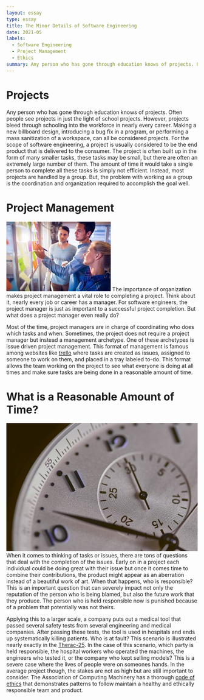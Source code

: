 ```yaml
---
layout: essay
type: essay
title: The Minor Details of Software Engineering
date: 2021-05
labels:
  - Software Engineering
  - Project Management
  - Ethics
summary: Any person who has gone through education knows of projects. Often people see projects in just the light of school projects. However, projects bleed through schooling into the workforce in nearly every career. Making a new billboard design, introducing a bug fix in a program, or performing a mass sanitization of a workspace, can all be considered projects. For the scope of software engineering, a project is usually considered to be the end product that is delivered to the consumer. The project is often built up in the form of many smaller tasks, these tasks may be small, but there are often an extremely large number of them. The amount of time it would take a single person to complete all these tasks is simply not efficient. Instead, most projects are handled by a group. But, the problem with working as a group is the coordination and organization required to accomplish the goal well. 
---
```

# Projects
Any person who has gone through education knows of projects. Often people see projects in just the light of school projects. However, projects bleed through schooling into the workforce in nearly every career. Making a new billboard design, introducing a bug fix in a program, or performing a mass sanitization of a workspace, can all be considered projects. For the scope of software engineering, a project is usually considered to be the end product that is delivered to the consumer. The project is often built up in the form of many smaller tasks, these tasks may be small, but there are often an extremely large number of them. The amount of time it would take a single person to complete all these tasks is simply not efficient. Instead, most projects are handled by a group. But, the problem with working as a group is the coordination and organization required to accomplish the goal well. 

# Project Management
<img class = "ui medium left floated rounded image" src = "../images/project-management.jpg">
The importance of organization makes project management a vital role to completing a project. Think about it, nearly every job or career has a manager. For software engineers, the project manager is just as important to a successful project completion. But what does a project manager even really do?

Most of the time, project managers are in charge of coordinating who does which tasks and when. Sometimes, the project does not require a project manager but instead a management archetype. One of these archetypes is issue driven project management. This format of management is famous among websites like [trello](https://trello.com/en-US) where tasks are created as issues, assigned to someone to work on them, and placed in a tray labeled to-do. This format allows the team working on the project to see what everyone is doing at all times and make sure tasks are being done in a reasonable amount of time.

# What is a Reasonable Amount of Time?
<img class = "ui tiny right floated circular image" src = "../images/timer.jpg">
When it comes to thinking of tasks or issues, there are tons of questions that deal with the completion of the issues. Early on in a project each individual could be doing great with their issue but once it comes time to combine their contributions, the product might appear as an aberration instead of a beautiful work of art. When that happens, who is responsible? This is an important question that can severely impact not only the reputation of the person who is being blamed, but also the future work that they produce. The person who is held responsible now is punished because of a problem that potentially was not theirs. 

Applying this to a larger scale, a company puts out a medical tool that passed several safety tests from several engineering and medical companies. After passing these tests, the tool is used in hospitals and ends up systematically killing patients. Who is at fault? This scenario is illustrated nearly exactly in the [Therac-25](https://en.wikipedia.org/wiki/Therac-25). In the case of this scenario, which party is held responsible, the hospital workers who operated the machines, the engineers who tested it, or the company who kept selling models? This is a severe case where the lives of people were on someones hands. In the average project though, the stakes are not as high but are still important to consider. The Association of Computing Machinery has a thorough [code of ethics](https://www.acm.org/code-of-ethics) that demonstrates patterns to follow maintain a healthy and ethically responsible team and product.